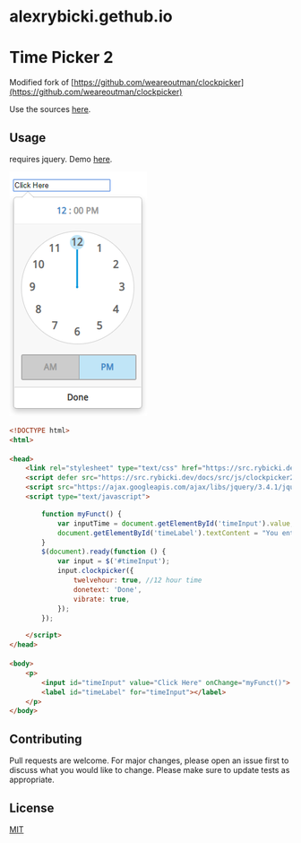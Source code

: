 # alexrybicki.gethub.io


# Time Picker 2
Modified fork of [https://github.com/weareoutman/clockpicker](https://github.com/weareoutman/clockpicker)

Use the sources [here](https://src.rybicki.dev/docs/src/index.html).

## Usage
requires jquery.
Demo [here](https://src.rybicki.dev/docs/src/picker_example.html).
<p align="left">
  <img src="/docs/TimePicker2_Usage_Example.png">
</p>

```html
<!DOCTYPE html>
<html>

<head>
    <link rel="stylesheet" type="text/css" href="https://src.rybicki.dev/docs/src/css/clockpicker2.min.css">
    <script defer src="https://src.rybicki.dev/docs/src/js/clockpicker2.min.js"></script>
    <script src="https://ajax.googleapis.com/ajax/libs/jquery/3.4.1/jquery.min.js"></script>
    <script type="text/javascript">
```
```javascript
        function myFunct() {
            var inputTime = document.getElementById('timeInput').value;
            document.getElementById('timeLabel').textContent = "You entered " + inputTime + "."
        }
        $(document).ready(function () {
            var input = $('#timeInput');
            input.clockpicker({
                twelvehour: true, //12 hour time
                donetext: 'Done',
                vibrate: true,
            });
        });
```
```html        
    </script>
</head>

<body>
    <p>
        <input id="timeInput" value="Click Here" onChange="myFunct()">
        <label id="timeLabel" for="timeInput"></label>
    </p>
</body>
```
## Contributing
Pull requests are welcome. For major changes, please open an issue first to discuss what you would like to change.
Please make sure to update tests as appropriate.
## License
[MIT](https://choosealicense.com/licenses/mit/)
